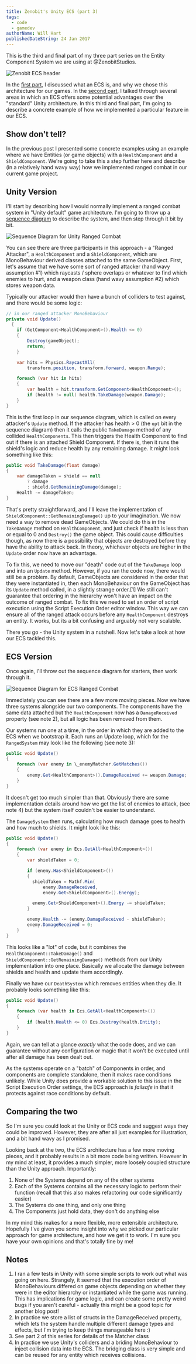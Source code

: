 ```yaml
---
title: Zenobit's Unity ECS (part 3)
tags:
  - code
  - gamedev
authorName: Will Hart
publishedDateString: 24 Jan 2017
---
```


This is the third and final part of my three part series on the Entity Component
System we are using at @ZenobitStudios.

![Zenobit ECS header](/images/zenobit_ecs/ecs-background-2.png)

In the [first part](/zenobits-unity-ecs-part-1), I discussed what an ECS is, and
why we chose this architecture for our games. In the [second
part](/zenobits-unity-ecs-part-2), I talked through several areas in which an
ECS offers some potential advantages over the "standard" Unity architecture. In
this third and final part, I'm going to describe a concrete example of how we
implemented a particular feature in our ECS.

## Show don't tell?

In the previous post I presented some concrete examples using an example where
we have Entities (or game objects) with a `HealthComponent` and a
`ShieldComponent`. We're going to take this a step further here and describe (in
a relatively hand wavy way) how we implemented ranged combat in our current game
project.

## Unity Version

I'll start by describing how I would normally implement a ranged combat system
in "Unity default" game architecture. I'm going to throw up a [sequence
diagram](https://en.wikipedia.org/wiki/Sequence_diagram) to describe the system,
and then step through it bit by bit.

![Sequence Diagram for Unity Ranged Combat](/images/zenobit_ecs/unity_example-3.png)

You can see there are three participants in this approach - a "Ranged Attacker",
a `HealthComponent` and a `ShieldComponent`, which are MonoBehaviour derived
classes attached to the same GameObject. First, let's assume that we have some
sort of ranged attacker (hand wavy assumption #1) which raycasts / sphere
overlaps or whatever to find which enemies to hurt, and a weapon class (hand
wavy assumption #2) which stores weapon data.

Typically our attacker would then have a bunch of colliders to test against, and
there would be some logic:

```c#
// in our ranged attacker MonoBehaviour
private void Update()
  {
    if (GetComponent<HealthComponent>().Health <= 0)
    {
        Destroy(gameObject);
        return;
    }

    var hits = Physics.RaycastAll(
        transform.position, transform.forward, weapon.Range);

    foreach (var hit in hits)
    {
        var health = hit.transform.GetComponent<HealthComponent>();
        if (health != null) health.TakeDamage(weapon.Damage);
    }
}
```

This is the first loop in our sequence diagram, which is called on every
attacker's `Update` method. If the attacker has health > 0 (the `opt` bit in the
sequence diagram) then it calls the public `TakeDamage` method of any collided
`HealthComponents`. This then triggers the Health Component to find out if there
is an attached Shield Component. If there is, then it runs the shield's logic
and reduce health by any remaining damage. It might look something like this:

```c#
public void TakeDamage(float damage)
{
    var damageTaken = shield == null
        ? damage
        : shield.GetRemainingDamage(damage);
    Health -= damageTaken;
}
```

That's pretty straightforward, and I'll leave the implementation of
`ShieldComponent::GetRemainingDamage()` up to your imagination. We now need a
way to remove dead GameObjects. We could do this in the `TakeDamage` method on
`HealthComponent`, and just check if health is less than or equal to 0 and
`Destroy()` the game object. This could cause difficulties though, as now there
is a possibility that objects are destroyed before they have the ability to
attack back. In theory, whichever objects are higher in the `Update` order now
have an advantage.

To fix this, we need to move our "death" code out of the `TakeDamage` loop and
into an `Update` method. However, if you ran the code now, there would still be
a problem. By default, GameObjects are considered in the order that they were
instantiated in, then each MonoBehaviour on the GameObject has its `Update`
method called, in a slightly strange order.[1] We still can't guarantee that
ordering in the hierarchy won't have an impact on the outcome of ranged combat.
To fix this we need to set an order of script execution using the Script
Execution Order editor window. This way we can ensure all of the ranged attack
occurs before any `HealthComponent` destroys an entity. It works, but its a bit
confusing and arguably not very scalable.

There you go - the Unity system in a nutshell. Now let's take a look at how our
ECS tackled this.

## ECS Version

Once again, I'll throw out the sequence diagram for starters, then work through
it.

![Sequence Diagram for ECS Ranged Combat](/images/zenobit_ecs/ecs_example-6.png)

Immediately you can see there are a few more moving pieces. Now we have three
systems alongside our two components. The components have the same data attached
but the `HealthComponent` now has a `DamageReceived` property (see note 2), but
all logic has been removed from them.

Our systems run one at a time, in the order in which they are added to the ECS
when we bootstrap it. Each runs an Update loop, which for the `RangedSystem` may
look like the following (see note 3):

```c#
public void Update()
{
    foreach (var enemy in \_enemyMatcher.GetMatches())
    {
        enemy.Get<HealthComponent>().DamageReceived += weapon.Damage;
    }
}
```

It doesn't get too much simpler than that. Obviously there are some
implementation details around how we get the list of enemies to attack, (see
note 4) but the system itself couldn't be easier to understand.

The `DamageSystem` then runs, calculating how much damage goes to health and how
much to shields. It might look like this:

```c#
public void Update()
{
    foreach (var enemy in Ecs.GetAll<HealthComponent>())
    {
        var shieldTaken = 0;

        if (enemy.Has<ShieldComponent>())
        {
          shieldTaken = Mathf.Min(
              enemy.DamageReceived,
              enemy.Get<ShieldComponent>().Energy);

          enemy.Get<ShieldComponent>().Energy -= shieldTaken;
        }

        enemy.Health -= (enemy.DamageReceived - shieldTaken);
        enemy.DamageReceived = 0;
    }
}
```

This looks like a "lot" of code, but it combines the
`HealthComponent::TakeDamage()` and `ShieldComponent::GetRemainingDamage()`
methods from our Unity implementation into one place. Basically we allocate the
damage between shields and health and update them accordingly.

Finally we have our `DeathSystem` which removes entities when they die. It
probably looks something like this:

```c#
public void Update()
{
    foreach (var health in Ecs.GetAll<HealthComponent>())
    {
        if (health.Health <= 0) Ecs.Destroy(health.Entity);
    }
}
```

Again, we can tell at a glance _exactly_ what the code does, and we can
guarantee without any configuration or magic that it won't be executed until
after all damage has been dealt out.

As the systems operate on a "batch" of Components in order, and components are
complete standalone, then it makes race conditions unlikely. While Unity does
provide a workable solution to this issue in the Script Execution Order
settings, the ECS approach is _failsafe_ in that it protects against race
conditions by default.

## Comparing the two

So I'm sure you could look at the Unity or ECS code and suggest ways they could
be improved. However, they are after all just examples for illustration, and a
bit hand wavy as I promised.

Looking back at the two, the ECS architecture has a few more moving pieces, and
it probably results in a bit more code being written. However in my mind at
least, it provides a much simpler, more loosely coupled structure than the Unity
approach. Importantly:

1. None of the Systems depend on any of the other systems
2. Each of the Systems contains all the necessary logic to perform their
   function (recall that this also makes refactoring our code significantly
   easier)
3. The Systems do one thing, and only one thing
4. The Components just hold data, they don't do anything else

In my mind this makes for a more flexible, more extensible architecture.
Hopefully I've given you some insight into why we picked our particular approach
for game architecture, and how we get it to work. I'm sure you have your own
opinions and that's totally fine by me!

## Notes

1. I ran a few tests in Unity with some simple scripts to work out what was
   going on here. Strangely, it seemed that the execution order of
   MonoBehaviours differed on game objects depending on whether they were in the
   editor hierarchy or instantiated while the game was running. This has
   implications for game logic, and can create some pretty weird bugs if you
   aren't careful - actually this might be a good topic for another blog post!
2. In practice we store a list of structs in the DamageReceived property, which
   lets the system handle multiple different damage types and effects, but I'm
   trying to keep things manageable here :)
3. See part 2 of this series for details of the Matcher class
4. In practice we use Unity's colliders and a briding MonoBehaviour to inject
   collision data into the ECS. The bridging class is very simple and can be
   reused for any entity which receives collisions.
